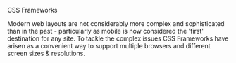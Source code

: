 CSS Frameworks

Modern web layouts are not considerably more complex and sophisticated than in the past - particularly as mobile is now considered the 'first' destination for any site. To tackle the complex issues CSS Frameworks have arisen as a convenient way to support multiple browsers and different screen sizes & resolutions.